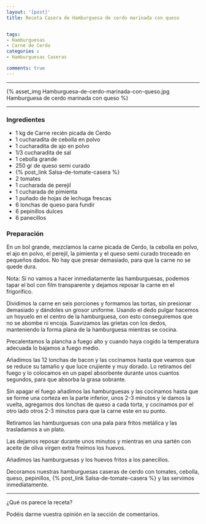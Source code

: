 ```yaml
---
layout: '[post]'
title: Receta Casera de Hamburguesa de cerdo marinada con queso


tags:
- Hamburguesas
- Carne de Cerdo
categories :
- Hamburguesas Caseras

comments: true
---
```

---
{% asset_img Hamburguesa-de-cerdo-marinada-con-queso.jpg Hamburguesa de cerdo marinada con queso %}


---


### Ingredientes

- 1 kg de Carne recién picada de Cerdo
- 1 cucharadita de cebolla en polvo
- 1 cucharadita de ajo en polvo
- 1/3 cucharadita de sal
- 1 cebolla grande
- 250 gr de queso semi curado
- {% post_link Salsa-de-tomate-casera %}
- 2 tomates
- 1 cucharada de perejil
- 1 cucharada de pimienta
- 1 puñado de hojas de lechuga frescas
- 6 lonchas de queso para fundir
- 6 pepinillos dulces
- 6 panecillos

### Preparación

En un bol grande, mezclamos la carne picada de Cerdo, la cebolla en polvo, el ajo en polvo, el perejil, la pimienta y el queso semi curado troceado en pequeños dados. No
hay que presar demasiado, para que la carne no se quede dura.

Nota: Si no vamos a hacer inmediatamente las hamburguesas, podemos tapar el bol con film transparente y dejamos reposar la carne en el frigorífico.

Dividimos la carne en seis porciones y formamos las tortas, sin presionar demasiado y dándoles un grosor uniforme. Usando el dedo pulgar hacemos un hoyuelo en el centro de la hamburguesa, con esto conseguiremos que no se abombe ni encoja.
Suavizamos las grietas con los dedos, manteniendo la forma plana de la hamburguesa mientras se cocina.

Precalentamos la plancha a fuego alto y cuando haya cogido la temperatura adecuada lo bajamos a fuego medio.

Añadimos las 12 lonchas de bacon y las cocinamos hasta que veamos que se reduce su tamaño y que luce crujiente y muy dorado. Lo retiramos del fuego y lo colocamos en un papel absorbente durante unos cuantos segundos, para que absorba la grasa sobrante.

Sin apagar el fuego añadimos las hamburguesas y las cocinamos hasta que se forme una corteza en la parte inferior,  unos
2-3 minutos y le damos la vuelta, agregamos dos lonchas de queso a cada torta, y cocinamos por el otro lado otros 2-3 minutos para que la carne este en su punto.

Retiramos las hamburguesas con una pala para fritos metálica y las trasladamos a un plato.

Las dejamos reposar durante unos minutos y mientras en una sartén con aceite de oliva virgen extra freímos los huevos.

Añadimos las hamburguesas y los huevos fritos a los panecillos.

Decoramos nuestras hamburguesas caseras de cerdo con tomates, cebolla, queso, pepinillos, {% post_link Salsa-de-tomate-casera %} y las servimos inmediatamente.



---


¿Qué os parece la receta?

Podéis darme vuestra opinión en la sección de comentarios.
